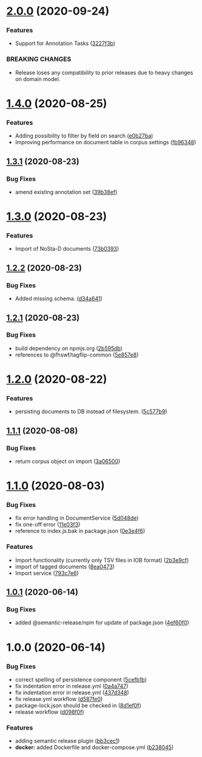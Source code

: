 # [2.0.0](https://github.com/fhswf/tagflip-backend/compare/v1.4.0...v2.0.0) (2020-09-24)


### Features

* Support for Annotation Tasks ([3227f3b](https://github.com/fhswf/tagflip-backend/commit/3227f3b23668ff692e138f98e95b683c0c155f12))


### BREAKING CHANGES

* Release loses any compatibility to prior releases due
to heavy changes on domain model.

# [1.4.0](https://github.com/fhswf/tagflip-backend/compare/v1.3.1...v1.4.0) (2020-08-25)


### Features

* Adding possibility to filter by field on search ([e0b27ba](https://github.com/fhswf/tagflip-backend/commit/e0b27bae626392014d9b35903a1b689330f0888d))
* Improving performance on document table in corpus settings ([fb96348](https://github.com/fhswf/tagflip-backend/commit/fb963485896f40cc527f0e58aab6ffe950a77f69))

## [1.3.1](https://github.com/fhswf/tagflip-backend/compare/v1.3.0...v1.3.1) (2020-08-23)


### Bug Fixes

* amend existing annotation set ([39b38ef](https://github.com/fhswf/tagflip-backend/commit/39b38efc01db73d497236ea91dbe80d5b20e403b))

# [1.3.0](https://github.com/fhswf/tagflip-backend/compare/v1.2.2...v1.3.0) (2020-08-23)


### Features

* Import of NoSta-D documents ([73b0393](https://github.com/fhswf/tagflip-backend/commit/73b0393f5df596e39036567d56fd7eb73df91231))

## [1.2.2](https://github.com/fhswf/tagflip-backend/compare/v1.2.1...v1.2.2) (2020-08-23)


### Bug Fixes

* Added missing schema. ([d34a641](https://github.com/fhswf/tagflip-backend/commit/d34a6415a1787936d1a033a5809d35171f2bf071))

## [1.2.1](https://github.com/fhswf/tagflip-backend/compare/v1.2.0...v1.2.1) (2020-08-23)


### Bug Fixes

* build dependency on npmjs.org ([2b595db](https://github.com/fhswf/tagflip-backend/commit/2b595db5e4705ffb1c70f4e446d15cd9108e5df3))
* references to @fhswf/tagflip-common ([5e857e8](https://github.com/fhswf/tagflip-backend/commit/5e857e8b9bf765e56e066135769766a3801ab9da))

# [1.2.0](https://github.com/fhswf/tagflip-backend/compare/v1.1.1...v1.2.0) (2020-08-22)


### Features

* persisting documents to DB instead of filesystem. ([5c577b9](https://github.com/fhswf/tagflip-backend/commit/5c577b95b8b28cedc355fd66eb63c1a15118dec4))

## [1.1.1](https://github.com/fhswf/tagflip-backend/compare/v1.1.0...v1.1.1) (2020-08-08)


### Bug Fixes

* return corpus object on import ([3a06500](https://github.com/fhswf/tagflip-backend/commit/3a06500a76078e23ffcf2691a0bf23d5b7bfa570))

# [1.1.0](https://github.com/fhswf/tagflip-backend/compare/v1.0.1...v1.1.0) (2020-08-03)


### Bug Fixes

* fix error handling in DocumentService ([5d048de](https://github.com/fhswf/tagflip-backend/commit/5d048de8b4459b610b837d267a05c79611a6e0e9))
* fix one-off error ([11e03f3](https://github.com/fhswf/tagflip-backend/commit/11e03f32756ac00d82a76e1566509dbe0121dd85))
* reference to index.js.bak in package.json ([0e3e4f6](https://github.com/fhswf/tagflip-backend/commit/0e3e4f6a740a080458426da7db25f3013a3ba587))


### Features

* Import functionality (currently only TSV files in IOB format) ([2b3e9cf](https://github.com/fhswf/tagflip-backend/commit/2b3e9cf687dec23910506c0885f318afb668617b))
* import of tagged documents ([8ea0473](https://github.com/fhswf/tagflip-backend/commit/8ea0473c547d7da0251a772d1a640ec6e7a7587d))
* Import service ([793c7e6](https://github.com/fhswf/tagflip-backend/commit/793c7e66c154a2dab878931237faa3db3cf52253))

## [1.0.1](https://github.com/fhswf/tagflip-backend/compare/v1.0.0...v1.0.1) (2020-06-14)


### Bug Fixes

* added @semantic-release/npm for update of package.json ([4ef60f0](https://github.com/fhswf/tagflip-backend/commit/4ef60f0e6b62728bc25086433122165c42bdde02))

# 1.0.0 (2020-06-14)


### Bug Fixes

* correct spelling of persistence component ([5cefb1b](https://github.com/fhswf/tagflip-backend/commit/5cefb1b3b3713694d8f4fe679f8b31e375960436))
* fix indentation error in release.yml ([0a4a747](https://github.com/fhswf/tagflip-backend/commit/0a4a7473e4dd4d0aa07890d816e2095112daa66f))
* fix indentation error in release.yml ([437d348](https://github.com/fhswf/tagflip-backend/commit/437d34843af77d64ff701d60e7a7c3ddec5704ba))
* fix release.yml workflow ([d587fe0](https://github.com/fhswf/tagflip-backend/commit/d587fe081b4290bc3dde6849ffa146272978e35a))
* package-lock.json should be checked in ([8d1ef0f](https://github.com/fhswf/tagflip-backend/commit/8d1ef0f071c2927de930c2e0062fa58c7c73cb01))
* release workflow ([d098f0f](https://github.com/fhswf/tagflip-backend/commit/d098f0f3d3eb444845486162842a8d8d1beb594c))


### Features

* adding semantic release plugin ([bb3cec1](https://github.com/fhswf/tagflip-backend/commit/bb3cec16b21e057e63dba42aa26d1325695c0638))
* **docker:** added Dockerfile and docker-compose.yml ([b238045](https://github.com/fhswf/tagflip-backend/commit/b2380452de647ea9b11d7dc65c4986b9060782a4))
